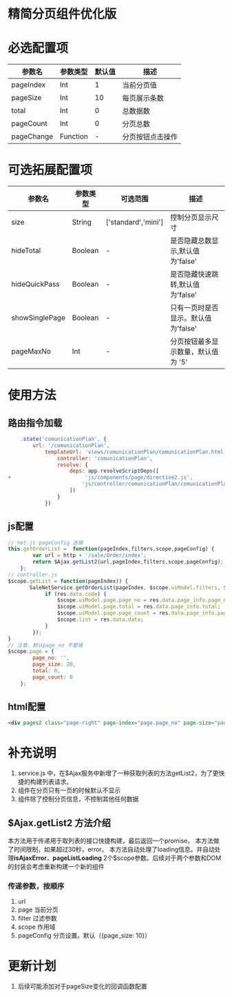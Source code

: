 # 精简分页组件优化版

# 必选配置项

| 参数名     | 参数类型 | 默认值 | 描述             |
| ---------- | -------- | ------ | ---------------- |
| pageIndex  | Int      | 1      | 当前分页值       |
| pageSize   | Int      | 10     | 每页展示条数     |
| total      | Int      | 0      | 总数据数         |
| pageCount  | Int      | 0      | 分页总数         |
| pageChange | Function | -      | 分页按钮点击操作 |

# 可选拓展配置项
| 参数名         | 参数类型 | 可选范围            | 描述                                |
| -------------- | -------- | ------------------- | ----------------------------------- |
| size           | String   | ['standard','mini'] | 控制分页显示尺寸                    |
| hideTotal      | Boolean  | -                   | 是否隐藏总数显示,默认值为'false'    |
| hideQuickPass  | Boolean  | -                   | 是否隐藏快速跳转,默认值为'false'    |
| showSinglePage | Boolean  | -                   | 只有一页时是否显示。默认值为'false' |
| pageMaxNo      | Int      | -                   | 分页按钮最多显示数量，默认值为 '5'  |

# 使用方法
## 路由指令加载
```js
    .state('comunicationPlan', {
        url: '/comunicationPlan',
            templateUrl: 'views/comunicationPlan/comunicationPlan.html',
                controller: 'comunicationPlan',
                resolve: {
                    deps: app.resolveScriptDeps([
+                        'js/components/page/directive2.js',
                        'js/controller/comunicationPlan/comunicationPlan.js'
                    ])
                }
            })
```
## js配置
```js
// net.js pageConfig 选填
this.getOrderList =  function(pageIndex,filters,scope,pageConfig) {
        var url = http + '/sale/Order/index';
        return $Ajax.getList2(url,pageIndex,filters,scope,pageConfig);
    };
// controller.js
$scope.getList = function(pageIndex)) {
       SaleNetService.getOrderList(pageIndex, $scope.uiModel.filters, $scope,{page_size: $scope.page.page_size}).then(function (res) {
            if (res.data.code) {
                $scope.uiModel.page.page_no = res.data.page_info.page_no;
                $scope.uiModel.page.total = res.data.page_info.total;
                $scope.uiModel.page.page_count = res.data.page_info.page_count;
                $scope.list = res.data.data;
            }
        });
}
// 注意。默认page_no 不要填
$scope.page = {
        page_no: '', 
        page_size: 20,
        total: 0,
        page_count: 0
    };

```
## html配置
```html
<div pages2 class="page-right" page-index="page.page_no" page-size="page.page_size" total="page.total" page-count="page.page_count" page-change="getList(pageIndex)"></div>
```

# 补充说明
1. service.js 中，在$Ajax服务中新增了一种获取列表的方法getList2，为了更快捷的构建列表请求。
2. 组件在分页只有一页的时候默认不显示
3. 组件除了控制分页信息，不控制其他任何数据

## $Ajax.getList2 方法介绍
本方法用于传递用于取列表的接口快捷构建，最后返回一个promise。
本方法做了时间限制，如果超过30秒，error。
本方法自动处理了loading信息。并自动处理**isAjaxError**，**pageListLoading** 2个$scope参数。后续对于两个参数和DOM的封装会考虑重新构建一个新的组件

### 传递参数，按顺序
1. url
2. page 当前分页
3. filter 过滤参数
4. scope 作用域
5. pageConfig  分页设置。默认（{page_size: 10}）


# 更新计划

1. 后续可能添加对于pageSize变化的回调函数配置